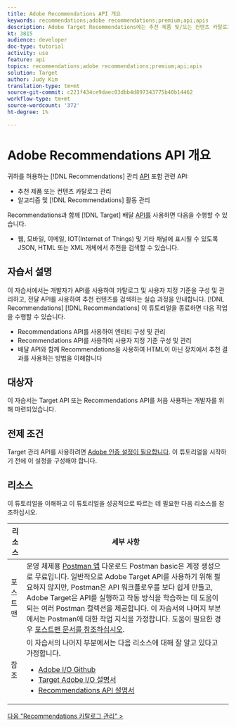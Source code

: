 ```yaml
---
title: Adobe Recommendations API 개요
keywords: recommendations;adobe recommendations;premium;api;apis
description: Adobe Target Recommendations에는 추천 제품 및/또는 컨텐츠 카탈로그를 관리할 수 있는 전용 API 세트가 포함되어 있습니다.추천 알고리즘 및 캠페인 관리웹, 모바일, 이메일, IOT 및 기타 채널에 표시될 JSON, HTML 또는 XML 객체에 대한 권장 사항을 전달할 수 있습니다.
kt: 3815
audience: developer
doc-type: tutorial
activity: use
feature: api
topics: recommendations;adobe recommendations;premium;api;apis
solution: Target
author: Judy Kim
translation-type: tm+mt
source-git-commit: c221f434ce9daec03dbb4d897343775b40b14462
workflow-type: tm+mt
source-wordcount: '372'
ht-degree: 1%

---
```



# Adobe Recommendations API 개요

귀하를 허용하는 [!DNL Recommendations] 관리 [API](https://docs.adobe.com/content/help/en/target/using/apis/api-overview.html) 포함 관련 API:

* 추천 제품 또는 컨텐츠 카탈로그 관리
* 알고리즘 및 [!DNL Recommendations] 활동 관리

Recommendations과 함께 [!DNL Target] 배달 [API를](https://docs.adobe.com/content/help/en/target/using/apis/api-overview.html) 사용하면 다음을 수행할 수 있습니다.

* 웹, 모바일, 이메일, IOT(Internet of Things) 및 기타 채널에 표시될 수 있도록 JSON, HTML 또는 XML 개체에서 추천을 검색할 수 있습니다.

## 자습서 설명

이 자습서에서는 개발자가 API를 사용하여 카탈로그 및 사용자 지정 기준을 구성 및 관리하고, 전달 API를 사용하여 추천 컨텐츠를 검색하는 실습 과정을 안내합니다. [!DNL Recommendations] [!DNL Recommendations] 이 튜토리얼을 종료하면 다음 작업을 수행할 수 있습니다.

* Recommendations API를 사용하여 엔티티 구성 및 관리
* Recommendations API를 사용하여 사용자 지정 기준 구성 및 관리
* 배달 API와 함께 Recommendations을 사용하여 HTML이 아닌 장치에서 추천 결과를 사용하는 방법을 이해합니다

## 대상자

이 자습서는 Target API 또는 Recommendations API를 처음 사용하는 개발자를 위해 마련되었습니다.

## 전제 조건

Target 관리 API를 사용하려면 [Adobe 인증 설정이 필요합니다](../apis/configure-io-target-integration.md). 이 튜토리얼을 시작하기 전에 이 설정을 구성해야 합니다.

## 리소스

이 튜토리얼을 이해하고 이 튜토리얼을 성공적으로 따르는 데 필요한 다음 리소스를 참조하십시오.

| 리소스 | 세부 사항 |
| --- | --- |
| 포스트맨 | 운영 체제용 [Postman 앱](https://www.postman.com/downloads/) 다운로드 Postman basic은 계정 생성으로 무료입니다. 일반적으로 Adobe Target API를 사용하기 위해 필요하지 않지만, Postman은 API 워크플로우를 보다 쉽게 만들고, Adobe Target은 API를 실행하고 작동 방식을 학습하는 데 도움이 되는 여러 Postman 컬렉션을 제공합니다. 이 자습서의 나머지 부분에서는 Postman에 대한 작업 지식을 가정합니다. 도움이 필요한 경우 [포스트맨 문서를 참조하십시오](https://learning.getpostman.com/). |
| 참조 | 이 자습서의 나머지 부분에서는 다음 리소스에 대해 잘 알고 있다고 가정합니다.<UL><li>[Adobe I/O Github](https://github.com/adobeio)</li><li>[Target Adobe I/O 설명서](https://developers.adobetarget.com/api/#introduction)</li><li>[Recommendations API 설명서](https://developers.adobetarget.com/api/recommendations/)</li></ul> |

[다음 &quot;Recommendations 카탈로그 관리&quot; >](manage-catalog.md)
